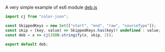 A very simple example of es6 module [deb.js](https://github.com/crguezl/hello-ast-types/blob/master/deb.js)

```js
import cj from "color-json";

const SkippedKeys = new Set(["start", "end", "raw", "sourceType"]);
const skip = (key, value) => SkippedKeys.has(key)? undefined : value;
const deb = x => cj(JSON.stringify(x, skip, 2));

export default deb;
```

